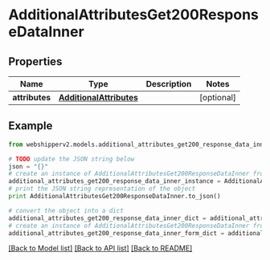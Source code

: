 # AdditionalAttributesGet200ResponseDataInner


## Properties
Name | Type | Description | Notes
------------ | ------------- | ------------- | -------------
**attributes** | [**AdditionalAttributes**](AdditionalAttributes.md) |  | [optional] 

## Example

```python
from webshipperv2.models.additional_attributes_get200_response_data_inner import AdditionalAttributesGet200ResponseDataInner

# TODO update the JSON string below
json = "{}"
# create an instance of AdditionalAttributesGet200ResponseDataInner from a JSON string
additional_attributes_get200_response_data_inner_instance = AdditionalAttributesGet200ResponseDataInner.from_json(json)
# print the JSON string representation of the object
print AdditionalAttributesGet200ResponseDataInner.to_json()

# convert the object into a dict
additional_attributes_get200_response_data_inner_dict = additional_attributes_get200_response_data_inner_instance.to_dict()
# create an instance of AdditionalAttributesGet200ResponseDataInner from a dict
additional_attributes_get200_response_data_inner_form_dict = additional_attributes_get200_response_data_inner.from_dict(additional_attributes_get200_response_data_inner_dict)
```
[[Back to Model list]](../README.md#documentation-for-models) [[Back to API list]](../README.md#documentation-for-api-endpoints) [[Back to README]](../README.md)


